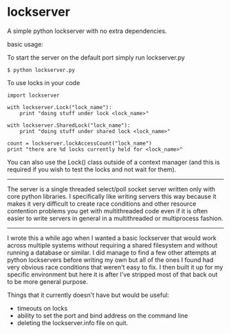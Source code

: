 # lockserver
A simple python lockserver with no extra dependencies.

basic usage:

To start the server on the default port simply run lockserver.py
```
$ python lockserver.py
```

To use locks in your code
```
import lockserver

with lockserver.Lock("lock_name"):
    print "doing stuff under lock <lock_name>"

with lockserver.SharedLock("lock_name"):
    print "doing stuff under shared lock <lock_name>"
    
count = lockserver.lockAccessCount("lock_name")
print "there are %d locks currently held for <lock_name>"
```

You can also use the Lock() class outside of a context manager (and this is required if you wish to 
test the locks and not wait for them).

---

The server is a single threaded select/poll socket server written only with core python libraries.  I specifically
like writing servers this way because it makes it very difficult to create race conditions and other resource
contention problems you get with multithreaded code even if it is often easier to write servers in general in 
a multithreaded or multiprocess fashion.

---

I wrote this a while ago when I wanted a basic lockserver that would work across multiple systems without requiring 
a shared filesystem and without running a database or similar.  I did manage to find a few other attempts at python
lockservers before writing my own but all of the ones I found had very obvious race conditions that weren't easy to
fix.  I then built it up for my specific environment but here it is after I've stripped most of that back out to be
more general purpose.

Things that it currently doesn't have but would be useful:

* timeouts on locks
* ability to set the port and bind address on the command line
* deleting the lockserver.info file on quit.
